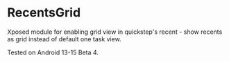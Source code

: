 # RecentsGrid
Xposed module for enabling grid view in quickstep's recent - show recents as grid instead of default one task view.

Tested on Android 13-15 Beta 4.
